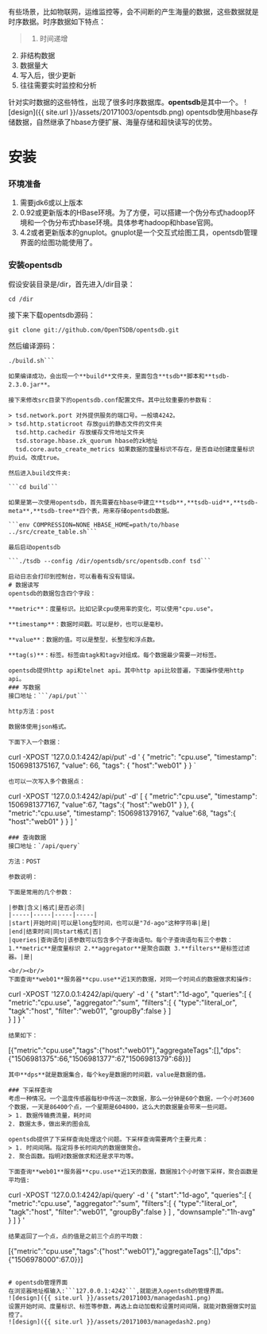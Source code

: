 ---
---
有些场景，比如物联网，运维监控等，会不间断的产生海量的数据，这些数据就是时序数据。时序数据如下特点：
> 1. 时间递增
 2. 非结构数据
 3. 数据量大
 4. 写入后，很少更新
 5. 往往需要实时监控和分析

针对实时数据的这些特性，出现了很多时序数据库。**opentsdb**是其中一个。
![design]({{ site.url }}/assets/20171003/opentsdb.png)
opentsdb使用hbase存储数据，自然继承了hbase方便扩展、海量存储和超快读写的优势。

# 安装
### 环境准备
1. 需要jdk6或以上版本
2. 0.92或更新版本的HBase环境。为了方便，可以搭建一个伪分布式hadoop环境和一个伪分布式hbase环境。具体参考hadoop和hbase官网。
3. 4.2或者更新版本的gnuplot。gnuplot是一个交互式绘图工具，opentsdb管理界面的绘图功能使用了。

### 安装opentsdb
假设安装目录是/dir，首先进入/dir目录：

```cd /dir```

接下来下载opentsdb源码：

```git clone git://github.com/OpenTSDB/opentsdb.git```

然后编译源码：

```cd opentsdb
./build.sh```

如果编译成功，会出现一个**build**文件夹，里面包含**tsdb**脚本和**tsdb-2.3.0.jar**。

接下来修改src目录下的opentsdb.conf配置文件。其中比较重要的参数有：

> tsd.network.port 对外提供服务的端口号。一般填4242。
> tsd.http.staticroot 存放gui的静态文件的文件夹
  tsd.http.cachedir 存放缓存文件地址文件夹
  tsd.storage.hbase.zk_quorum hbase的zk地址
  tsd.core.auto_create_metrics 如果数据的度量标识不存在，是否自动创建度量标识的uid。改成true。

然后进入build文件夹:

```cd build```

如果是第一次使用opentsdb，首先需要在hbase中建立**tsdb**,**tsdb-uid**,**tsdb-meta**,**tsdb-tree**四个表，用来存储opentsdb数据。

```env COMPRESSION=NONE HBASE_HOME=path/to/hbase ../src/create_table.sh```

最后启动opentsdb

```./tsdb --config /dir/opentsdb/src/opentsdb.conf tsd```

启动日志会打印到控制台，可以看看有没有错误。
# 数据读写
opentsdb的数据包含四个字段：

**metric**：度量标识。比如记录cpu使用率的变化，可以使用"cpu.use"。

**timestamp**：数据时间戳。可以是秒，也可以是毫秒。

**value**：数据的值。可以是整型，长整型和浮点数。

**tag(s)**：标签。标签由tagk和tagv对组成。每个数据最少需要一对标签。

opentsdb提供http api和telnet api。其中http api比较普遍，下面操作使用http api。
### 写数据
接口地址：```/api/put```

http方法：post

数据体使用json格式。

下面下入一个数据：
```
curl -XPOST  '127.0.0.1:4242/api/put'  -d '
{
    "metric": "cpu.use",
    "timestamp": 1506981375167,
    "value": 66,
    "tags": {
        "host":"web01"
    }
}
`
```
也可以一次写入多个数据点：
```
curl -XPOST '127.0.0.1:4242/api/put' -d'
[
    {
        "metric":"cpu.use",
        "timestamp": 1506981377167,
        "value":67,
        "tags":{
            "host":"web01"
        }
    },
    {
        "metric":"cpu.use",
        "timestamp": 1506981379167,
        "value":68,
        "tags":{
            "host":"web01"
        }
    }
]
'
```
### 查询数据
接口地址：`/api/query`

方法：POST

参数说明：

下面是常用的几个参数：

|参数|含义|格式|是否必须|
|-----|-----|-----|-----|
|start|开始时间|可以是long型时间，也可以是"7d-ago"这种字符串|是|
|end|结束时间|同start格式|否|
|queries|查询语句|该参数可以包含多个子查询语句。每个子查询语句有三个参数：1.**metric**是度量标识 2.**aggregator**是聚合函数 3.**filters**是标签过滤器。|是|

<br/><br/>
下面查询**web01**服务器**cpu.use**近1天的数据，对同一个时间点的数据做求和操作:
```
curl -XPOST '127.0.0.1:4242/api/query' -d '
{
    "start":"1d-ago",
    "queries":[
        {
            "metric":"cpu.use",
            "aggregator":"sum",
            "filters":[
                {
                    "type":"literal_or",
                    "tagk":"host",
                    "filter":"web01",
                    "groupBy":false 
                }
            ]    
        }
    ]
}
'
```
结果如下：
```
[{"metric":"cpu.use","tags":{"host":"web01"},"aggregateTags":[],"dps":{"1506981375":66,"1506981377":67,"1506981379":68}}]
```
其中**dps**就是数据集合，每个key是数据的时间戳，value是数据的值。

### 下采样查询
考虑一种情况。一个温度传感器每秒中传送一次数据，那么一分钟是60个数据，一个小时3600个数据，一天是86400个点，一个星期是604800，这么大的数据量会带来一些问题。
> 1. 数据传输费流量，耗时间
2. 数据太多，做出来的图会乱

opentsdb提供了下采样查询处理这个问题。下采样查询需要两个主要元素：
> 1. 时间间隔。指定将多长时间内的数据做聚合。
2. 聚合函数。指明对数据做求和还是求平均等。

下面查询**web01**服务器**cpu.use**近1天的数据，数据按1个小时做下采样，聚合函数是平均值:
```
curl -XPOST '127.0.0.1:4242/api/query' -d '
{
    "start":"1d-ago",
    "queries":[
        {
            "metric":"cpu.use",
            "aggregator":"sum",
            "filters":[
                {
                    "type":"literal_or",
                    "tagk":"host",
                    "filter":"web01",
                    "groupBy":false 
                }
            ] ,
            "downsample":"1h-avg"
        }
    ]
}
'
```
结果返回了一个点，点的值是之前三个点的平均数：
```
[{"metric":"cpu.use","tags":{"host":"web01"},"aggregateTags":[],"dps":{"1506978000":67.0}}]
```

# opentsdb管理界面
在浏览器地址框输入:```127.0.0.1:4242```,就能进入opentsdb的管理界面。
![design]({{ site.url }}/assets/20171003/managedash1.png)
设置开始时间、度量标识、标签等参数，再选上自动加载和设置时间间隔，就能对数据做实时监控了。
![design]({{ site.url }}/assets/20171003/managedash2.png)


